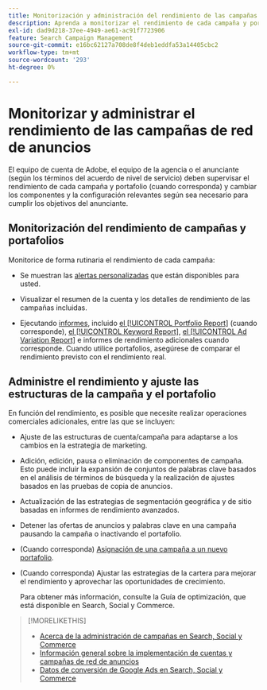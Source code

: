 ```yaml
---
title: Monitorización y administración del rendimiento de las campañas
description: Aprenda a monitorizar el rendimiento de cada campaña y portafolio, y a hacer cambios para cumplir con sus objetivos.
exl-id: dad9d218-37ee-4949-ae61-ac91f7723906
feature: Search Campaign Management
source-git-commit: e16bc62127a708de8f4deb1eddfa53a14405cbc2
workflow-type: tm+mt
source-wordcount: '293'
ht-degree: 0%

---
```


# Monitorizar y administrar el rendimiento de las campañas de red de anuncios

El equipo de cuenta de Adobe, el equipo de la agencia o el anunciante (según los términos del acuerdo de nivel de servicio) deben supervisar el rendimiento de cada campaña y portafolio (cuando corresponda) y cambiar los componentes y la configuración relevantes según sea necesario para cumplir los objetivos del anunciante.

## Monitorización del rendimiento de campañas y portafolios

Monitorice de forma rutinaria el rendimiento de cada campaña:

* Se muestran las [alertas personalizadas](/help/search-social-commerce/alerts/alert-view.md) que están disponibles para usted.

* Visualizar el resumen de la cuenta y los detalles de rendimiento de las campañas incluidas.

* Ejecutando [informes](/help/search-social-commerce/reports/report-about.md), incluido [el [!UICONTROL Portfolio Report]](/help/search-social-commerce/reports/management/basic-advanced/portfolio-report.md) (cuando corresponde), [el [!UICONTROL Keyword Report]](/help/search-social-commerce/reports/management/basic-advanced/keyword-report.md), [el [!UICONTROL Ad Variation Report]](/help/search-social-commerce/reports/management/basic-advanced/ad-variation-report.md) e informes de rendimiento adicionales cuando corresponde. Cuando utilice portafolios, asegúrese de comparar el rendimiento previsto con el rendimiento real.

## Administre el rendimiento y ajuste las estructuras de la campaña y el portafolio

En función del rendimiento, es posible que necesite realizar operaciones comerciales adicionales, entre las que se incluyen:

* Ajuste de las estructuras de cuenta/campaña para adaptarse a los cambios en la estrategia de marketing.

* Adición, edición, pausa o eliminación de componentes de campaña. Esto puede incluir la expansión de conjuntos de palabras clave basados en el análisis de términos de búsqueda y la realización de ajustes basados en las pruebas de copia de anuncios.

* Actualización de las estrategias de segmentación geográfica y de sitio basadas en informes de rendimiento avanzados.

* Detener las ofertas de anuncios y palabras clave en una campaña pausando la campaña o inactivando el portafolio.

* (Cuando corresponda) [Asignación de una campaña a un nuevo portafolio](/help/search-social-commerce/campaign-management/campaign-assign-to-portfolio.md).

* (Cuando corresponda) Ajustar las estrategias de la cartera para mejorar el rendimiento y aprovechar las oportunidades de crecimiento.

  Para obtener más información, consulte la Guía de optimización, que está disponible en Search, Social y Commerce.<!-- verify convention for referencing Optimization Guide here -->

>[!MORELIKETHIS]
>
>* [Acerca de la administración de campañas en Search, Social y Commerce](campaign-management-about.md)
>* [Información general sobre la implementación de cuentas y campañas de red de anuncios](campaign-implemention-overview.md)
>* [Datos de conversión de Google Ads en Search, Social y Commerce](google-conversion-data.md)
